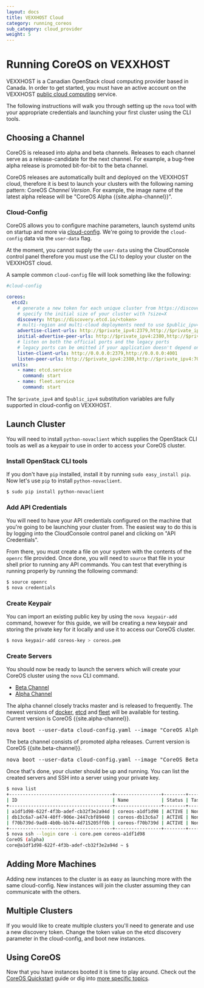 ```yaml
---
layout: docs
title: VEXXHOST Cloud
category: running_coreos
sub_category: cloud_provider
weight: 5
---
```


# Running CoreOS on VEXXHOST

VEXXHOST is a Canadian OpenStack cloud computing provider based in Canada. In
order to get started, you must have an active account on the VEXXHOST
[public cloud computing][cloud-compute] service.

The following instructions will walk you through setting up the `nova` tool with
your appropriate credentials and launching your first cluster using the
CLI tools.

[cloud-compute]: http://vexxhost.com/cloud-computing

## Choosing a Channel

CoreOS is released into alpha and beta channels. Releases to each channel serve
as a release-candidate for the next channel. For example, a bug-free alpha
release is promoted bit-for-bit to the beta channel.

CoreOS releases are automatically built and deployed on the VEXXHOST cloud,
therefore it is best to launch your clusters with the following naming pattern:
CoreOS _Channel_ _Version_.  For example, the image name of the latest alpha
release will be "CoreOS Alpha {{site.alpha-channel}}".


### Cloud-Config

CoreOS allows you to configure machine parameters, launch systemd units on
startup and more via [cloud-config][cloud-config].  We're going to provide the
`cloud-config` data via the `user-data` flag.

[cloud-config]: {{site.baseurl}}/docs/cluster-management/setup/cloudinit-cloud-config

At the moment, you cannot supply the `user-data` using the CloudConsole control
panel therefore you must use the CLI to deploy your cluster on the VEXXHOST
cloud.

A sample common `cloud-config` file will look something like the following:

```yaml
#cloud-config

coreos:
  etcd2:
    # generate a new token for each unique cluster from https://discovery.etcd.io/new?size=3
    # specify the initial size of your cluster with ?size=X
    discovery: https://discovery.etcd.io/<token>
    # multi-region and multi-cloud deployments need to use $public_ipv4
    advertise-client-urls: http://$private_ipv4:2379,http://$private_ipv4:4001
    initial-advertise-peer-urls: http://$private_ipv4:2380,http://$private_ipv4:7001
    # listen on both the official ports and the legacy ports
    # legacy ports can be omitted if your application doesn't depend on them
    listen-client-urls: http://0.0.0.0:2379,http://0.0.0.0:4001
    listen-peer-urls: http://$private_ipv4:2380,http://$private_ipv4:7001
  units:
    - name: etcd.service
      command: start
    - name: fleet.service
      command: start
```

The `$private_ipv4` and `$public_ipv4` substitution variables are fully supported in cloud-config on VEXXHOST.

## Launch Cluster

You will need to install `python-novaclient` which supplies the OpenStack CLI
tools as well as a keypair to use in order to access your CoreOS cluster.

### Install OpenStack CLI tools

If you don't have `pip` installed, install it by running `sudo easy_install pip`.
Now let's use `pip` to install `python-novaclient`.

```sh
$ sudo pip install python-novaclient
```

### Add API Credentials

You will need to have your API credentials configured on the machine that you're
going to be launching your cluster from.  The easiest way to do this is by
logging into the CloudConsole control panel and clicking on "API Credentials".

From there, you must create a file on your system with the contents of the
`openrc` file provided.  Once done, you will need to `source` that file in your
shell prior to running any API commands.  You can test that everything is running
properly by running the following command:

```sh
$ source openrc
$ nova credentials
```

### Create Keypair

You can import an existing public key by using the `nova keypair-add` command,
however for this guide, we will be creating a new keypair and storing the
private key for it locally and use it to access our CoreOS cluster.

```sh
$ nova keypair-add coreos-key > coreos.pem
```

### Create Servers

You should now be ready to launch the servers which will create your CoreOS
cluster using the `nova` CLI command.

<div id="vexxhost-create">
  <ul class="nav nav-tabs">
    <li class="active"><a href="#beta-create" data-toggle="tab">Beta Channel</a></li>
    <li><a href="#alpha-create" data-toggle="tab">Alpha Channel</a></li>
  </ul>
  <div class="tab-content coreos-docs-image-table">
    <div class="tab-pane" id="alpha-create">
      <p>The alpha channel closely tracks master and is released to frequently. The newest versions of <a href="{{site.baseurl}}/using-coreos/docker">docker</a>, <a href="{{site.baseurl}}/using-coreos/etcd">etcd</a> and <a href="{{site.baseurl}}/using-coreos/clustering">fleet</a> will be available for testing. Current version is CoreOS {{site.alpha-channel}}.</p>
      <pre>nova boot --user-data cloud-config.yaml --image "CoreOS Alpha {{site.alpha-channel}}" --key-name coreos-key --flavor nb.2G --num-instances 3 coreos</pre>
    </div>
    <div class="tab-pane active" id="beta-create">
      <p>The beta channel consists of promoted alpha releases. Current version is CoreOS {{site.beta-channel}}.</p>
      <pre>nova boot --user-data cloud-config.yaml --image "CoreOS Beta {{site.beta-channel}}" --key-name coreos-key --flavor nb.2G --num-instances 3 coreos</pre>
    </div>
  </div>
</div>

Once that's done, your cluster should be up and running.  You can list the
created servers and SSH into a server using your private key.

```sh
$ nova list
+--------------------------------------+-----------------+--------+------------+-------------+---------------------------------------+
| ID                                   | Name            | Status | Task State | Power State | Networks                              |
+--------------------------------------+-----------------+--------+------------+-------------+---------------------------------------+
| a1df1d98-622f-4f3b-adef-cb32f3e2a94d | coreos-a1df1d98 | ACTIVE | None       | Running     | public=162.253.x.x; private=10.20.x.x |
| db13c6a7-a474-40ff-906e-2447cbf89440 | coreos-db13c6a7 | ACTIVE | None       | Running     | public=162.253.x.x; private=10.20.x.x |
| f70b739d-9ad8-4b0b-bb74-4d715205ff0b | coreos-f70b739d | ACTIVE | None       | Running     | public=162.253.x.x; private=10.20.x.x |
+--------------------------------------+-----------------+--------+------------+-------------+---------------------------------------+
$ nova ssh --login core -i core.pem coreos-a1df1d98
CoreOS (alpha)
core@a1df1d98-622f-4f3b-adef-cb32f3e2a94d ~ $
```

## Adding More Machines

Adding new instances to the cluster is as easy as launching more with the same
cloud-config. New instances will join the cluster assuming they can communicate
with the others.

## Multiple Clusters

If you would like to create multiple clusters you'll need to generate and use a
new discovery token. Change the token value on the etcd discovery parameter in the cloud-config, and boot new instances.

## Using CoreOS

Now that you have instances booted it is time to play around.
Check out the [CoreOS Quickstart]({{site.baseurl}}/docs/quickstart) guide or dig into [more specific topics]({{site.baseurl}}/docs).
